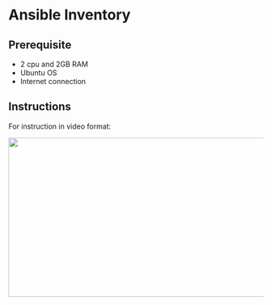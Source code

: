 # Ansible Inventory

## Prerequisite
- 2 cpu and 2GB RAM
- Ubuntu OS
- Internet connection

## Instructions

For instruction in video format:

[<img src="https://storage.googleapis.com/techinet-public/youtube/thumbnails/AnsibleSeries/E3.png" width="560" height="315">](https://youtu.be/dHf8dtZgg-0)
